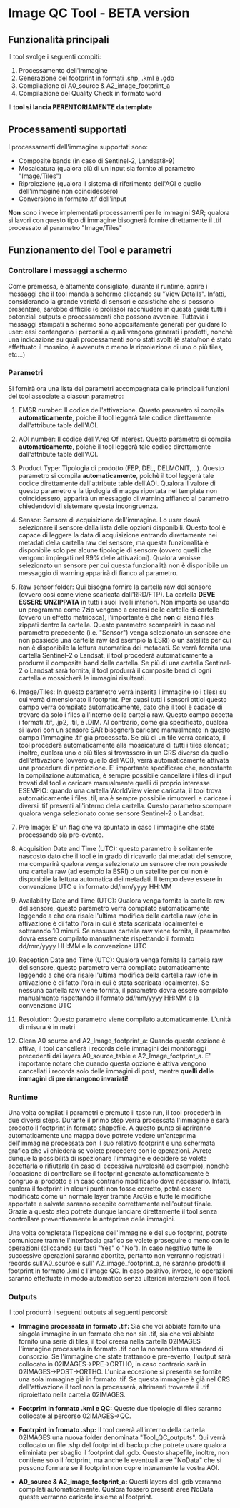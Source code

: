 # Image QC Tool - BETA version

## Funzionalità principali 

Il tool svolge i seguenti compiti:

1) Processamento dell'immagine
2) Generazione del footprint in formati .shp, .kml e .gdb
3) Compilazione di A0_source & A2_image_footprint_a
4) Compilazione del Quality Check in formato word

**Il tool si lancia PERENTORIAMENTE da template**

## Processamenti supportati

I processamenti dell'immagine supportati sono: 

- Composite bands (in caso di Sentinel-2, Landsat8-9)
- Mosaicatura (qualora più di un input sia fornito al parametro "Image/Tiles")
- Riproiezione (qualora il sistema di riferimento dell'AOI e quello dell'immagine non coincidessero)
- Conversione in formato .tif dell'input

**Non** sono invece implementati processamenti per le immagini SAR; qualora si lavori con questo tipo di immagine bisognerà fornire direttamente il .tif processato al parametro "Image/Tiles"

## Funzionamento del Tool e parametri

### Controllare i messaggi a schermo

Come premessa, è altamente consigliato, durante il runtime, aprire i messaggi che il tool manda a schermo cliccando su "View Details". Infatti, considerando la grande varietà di sensori e casistiche che si possono presentare, sarebbe difficile (e prolisso) racchiudere in questa guida tutti i potenziali outputs e processamenti che possono avvenire. Tuttavia i messaggi stampati a schermo sono appositamente generati per guidare lo user: essi contengono i percorsi ai quali vengono generati i prodotti, nonchè una indicazione su quali processamenti sono stati svolti (è stato/non è stato effettuato il mosaico, è avvenuta o meno la riproiezione di uno o più tiles, etc...)

### Parametri

Si fornirà ora una lista dei parametri accompagnata dalle principali funzioni del tool associate a ciascun parametro:

1) EMSR number: Il codice dell'attivazione. Questo parametro si compila **automaticamente**, poichè il tool leggerà tale codice direttamente dall'attribute table dell'AOI.
  
2) AOI number:  Il codice dell'Area Of Interest. Questo parametro si compila **automaticamente**, poichè il tool leggerà tale codice direttamente dall'attribute table dell'AOI.
  
3) Product Type: Tipologia di prodotto (FEP, DEL, DELMONIT,...). Questo parametro si compila **automaticamente**, poichè il tool leggerà tale codice direttamente dall'attribute table dell'AOI. Qualora il valore di questo parametro e la tipologia di mappa riportata nel template non coincidessero, apparirà un messaggio di warning affianco al parametro chiedendovi di sistemare questa incongruenza.

4) Sensor: Sensore di acquisizione dell'immagine. Lo user dovrà selezionare il sensore dalla lista delle opzioni disponibili. Questo tool è capace di leggere la data di acquisizione entrando direttamente nei metadati della cartella raw del sensore, ma questa funzionalità è disponibile solo per alcune tipologie di sensore (ovvero quelli che vengono impiegati nel 99% delle attivazioni). Qualora venisse selezionato un sensore per cui questa funzionalità non è disponibile un messaggio di warning apparirà di fianco al parametro.

5) Raw sensor folder: Qui bisogna fornire la cartella raw del sensore (ovvero così come viene scaricata dall'RRD/FTP). La cartella **DEVE ESSERE UNZIPPATA** in tutti i suoi livelli interiori. Non importa se usando un programma come 7zip vengono a crearsi delle cartelle di cartelle (ovvero un effetto matriosca), l'importante è che **non** ci siano files zippati dentro la cartella. Questo parametro scomparirà in caso nel parametro precedente (i.e. "Sensor") venga selezionato un sensore che non possiede una cartella raw (ad esempio la ESRI) o un satellite per cui non è disponibile la lettura automatica dei metadati. Se verrà fornita una cartella Sentinel-2 o Landsat, il tool procederà automaticamente a produrre il composite band della cartella. Se più di una cartella Sentinel-2 o Landsat sarà fornita, il tool produrrà il composite band di ogni cartella e mosaicherà le immagini risultanti.

6) Image/Tiles: In questo parametro verrà inserita l'immagine (o i tiles) su cui verrà dimensionato il footprint. Per quasi tutti i sensori ottici questo campo verrà compilato automaticamente, dato che il tool è capace di trovare da solo i files all'interno della cartella raw. Questo campo accetta i formati .tif, .jp2, .til, e .DIM. Al contrario, come già specificato, qualora si lavori con un sensore SAR bisognerà caricare manualmente in questo campo l'immagine .tif già processata. Se più di un tile verrà caricato, il tool procederà automaticamente alla mosaicatura di tutti i tiles elencati; inoltre, qualora uno o più tiles si trovassero in un CRS diverso da quello dell'attivazione (ovvero quello dell'AOI), verrà automaticamente attivata una procedura di riproiezione. E' importante specificare che, nonostante la compilazione automatica, è sempre possibile cancellare i files di input trovati dal tool e caricare manualmente quelli di proprio interesse. ESEMPIO: quando una cartella WorldView viene caricata, il tool trova automaticamente i files .til, ma è sempre possibile rimuoverli e caricare i diversi .tif presenti all'interno della cartella. Questo parametro scompare qualora venga selezionato come sensore Sentinel-2 o Landsat.

7) Pre Image: E' un flag che va spuntato in caso l'immagine che state processando sia pre-evento.

8) Acquisition Date and Time (UTC): questo parametro è solitamente nascosto dato che il tool è in grado di ricavarlo dai metadati del sensore, ma comparirà qualora venga selezionato un sensore che non possiede una cartella raw (ad esempio la ESRI) o un satellite per cui non è disponibile la lettura automatica dei metadati. Il tempo deve essere in convenzione UTC e in formato dd/mm/yyyy HH:MM

9) Availability Date and Time (UTC): Qualora venga fornita la cartella raw del sensore, questo parametro verrà compilato automaticamente leggendo a che ora risale l'ultima modifica della cartella raw (che in attivazione è di fatto l'ora in cui è stata scaricata localmente) e sottraendo 10 minuti. Se nessuna cartella raw viene fornita, il parametro dovrà essere compilato manualmente rispettando il formato
dd/mm/yyyy HH:MM e la convenzione UTC

10) Reception Date and Time (UTC): Qualora venga fornita la cartella raw del sensore, questo parametro verrà compilato automaticamente leggendo a che ora risale l'ultima modifica della cartella raw (che in attivazione è di fatto l'ora in cui è stata scaricata localmente). Se nessuna cartella raw viene fornita, il parametro dovrà essere compilato manualmente rispettando il formato dd/mm/yyyy HH:MM e la convenzione UTC

11) Resolution: Questo parametro viene compilato automaticamente. L'unità di misura è in metri

12) Clean A0 source and A2_Image_footprint_a: Quando questa opzione è attiva, il tool cancellerà i records delle immagini dei monitoraggi precedenti dai layers A0_source_table e A2_Image_footprint_a. E' importante notare che quando questa opzione è attiva vengono cancellati i records solo delle immagini di post, mentre **quelli delle immagini di pre rimangono invariati!**

### Runtime

Una volta compilati i parametri e premuto il tasto run, il tool procederà in due diversi steps. Durante il primo step verrà processata l'immagine e sarà prodotto il footprint in formato shapefile. A questo punto si apriranno automaticamente una mappa dove potrete vedere un'anteprima dell'immagine processata con il suo relativo footprint e una schermata grafica che vi chiederà se volete procedere con le operazioni. Avrete dunque la possibilità di ispezionare l'immagine e decidere se volete accettarla o rifiutarla (in caso di eccessiva nuvolosità ad esempio), nonchè l'occasione di controllare se il footprint generato automaticamente è congruo al prodotto e in caso contrario modificarlo dove necessario. Infatti, qualora il footprint in alcuni punti non fosse corretto, potrà essere modificato come un normale layer tramite ArcGis e tutte le modifiche apportate e salvate saranno recepite correttamente nell'output finale. Grazie a questo step potrete dunque lanciare direttamente il tool senza controllare preventivamente le anteprime delle immagini. 

Una volta completata l'ispezione dell'immagine e del suo footprint, potrete comunicare tramite l'interfaccia grafico se volete proseguire o meno con le operazioni (cliccando sui tasti "Yes" o "No"). In caso negativo tutte le successive operazioni saranno abortite, pertanto non verranno registrati i records sull'A0_source e sull' A2_image_footprint_a, né saranno prodotti il footprint in formato .kml e l'image QC. 
In caso positivo, invece, le operazioni saranno effettuate in modo automatico senza ulteriori interazioni con il tool. 

### Outputs

Il tool produrrà i seguenti outputs ai seguenti percorsi:

- **Immagine processata in formato .tif:** Sia che voi abbiate fornito una singola immagine in un formato che non sia .tif, sia che voi abbiate fornito una serie di tiles, il tool creerà nella cartella 02IMAGES l'immagine processata in formato .tif con la nomenclatura standard di consorzio. Se l'immagine che state trattando è pre-evento, l'output sarà collocato in 02IMAGES->PRE->ORTHO, in caso contrario sarà in 02IMAGES->POST->ORTHO. L'unica eccezione si presenta se fornite una sola immagine già in formato .tif. Se questa immagine è già nel CRS dell'attivazione il tool non la processerà, altrimenti troverete il .tif riproiettato nella cartella 02IMAGES.

- **Footprint in formato .kml e QC:** Queste due tipologie di files saranno collocate al percorso 02IMAGES->QC.

- **Footrpint in fromato .shp:** Il tool creerà all'interno della cartella 02IMAGES una nuova folder denominata "Tool_QC_outputs". Qui verrà collocato un file .shp del footprint di backup che potrete usare qualora eliminiate per sbaglio il footprint dal .gdb. Questo shapefile, inoltre, non contiene solo il footprint, ma anche le eventuali aree "NoData" che si possono formare se il footprint non copre interamente la vostra AOI.

- **A0_source & A2_image_footprint_a:** Questi layers del .gdb verranno compilati automaticamente. Qualora fossero presenti aree NoData queste verranno caricate insieme al footprint.

